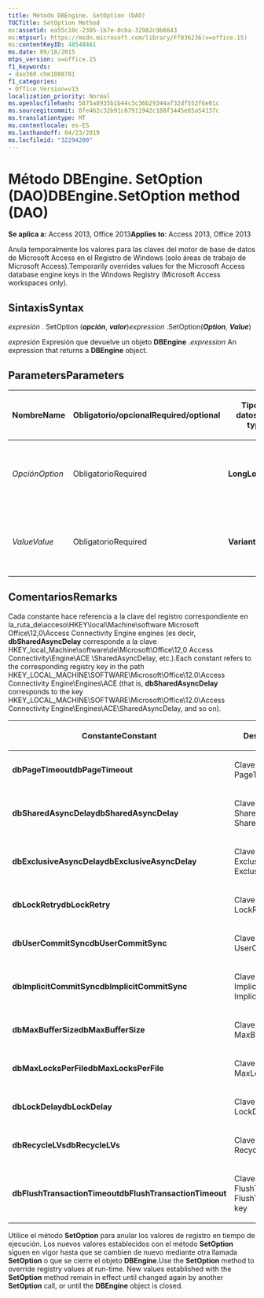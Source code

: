 ```yaml
---
title: Método DBEngine. SetOption (DAO)
TOCTitle: SetOption Method
ms:assetid: ea55c10c-2385-1b7e-0cba-32982c9b6643
ms:mtpsurl: https://msdn.microsoft.com/library/Ff836236(v=office.15)
ms:contentKeyID: 48548461
ms.date: 09/18/2015
mtps_version: v=office.15
f1_keywords:
- dao360.chm1088781
f1_categories:
- Office.Version=v15
localization_priority: Normal
ms.openlocfilehash: 5875a8935b1b44c3c36b29344af32df552f6e01c
ms.sourcegitcommit: 8fe462c32b91c87911942c188f3445e85a54137c
ms.translationtype: MT
ms.contentlocale: es-ES
ms.lasthandoff: 04/23/2019
ms.locfileid: "32294200"
---
```

# <a name="dbenginesetoption-method-dao"></a><span data-ttu-id="97157-102">Método DBEngine. SetOption (DAO)</span><span class="sxs-lookup"><span data-stu-id="97157-102">DBEngine.SetOption method (DAO)</span></span>

<span data-ttu-id="97157-103">**Se aplica a:** Access 2013, Office 2013</span><span class="sxs-lookup"><span data-stu-id="97157-103">**Applies to**: Access 2013, Office 2013</span></span>

<span data-ttu-id="97157-104">Anula temporalmente los valores para las claves del motor de base de datos de Microsoft Access en el Registro de Windows (solo áreas de trabajo de Microsoft Access).</span><span class="sxs-lookup"><span data-stu-id="97157-104">Temporarily overrides values for the Microsoft Access database engine keys in the Windows Registry (Microsoft Access workspaces only).</span></span>

## <a name="syntax"></a><span data-ttu-id="97157-105">Sintaxis</span><span class="sxs-lookup"><span data-stu-id="97157-105">Syntax</span></span>

<span data-ttu-id="97157-106">*expresión* . SetOption (***opción***, ***valor***)</span><span class="sxs-lookup"><span data-stu-id="97157-106">*expression* .SetOption(***Option***, ***Value***)</span></span>

<span data-ttu-id="97157-107">*expresión* Expresión que devuelve un objeto **DBEngine** .</span><span class="sxs-lookup"><span data-stu-id="97157-107">*expression* An expression that returns a **DBEngine** object.</span></span>

## <a name="parameters"></a><span data-ttu-id="97157-108">Parameters</span><span class="sxs-lookup"><span data-stu-id="97157-108">Parameters</span></span>

<table>
<colgroup>
<col style="width: 25%" />
<col style="width: 25%" />
<col style="width: 25%" />
<col style="width: 25%" />
</colgroup>
<thead>
<tr class="header">
<th><p><span data-ttu-id="97157-109">Nombre</span><span class="sxs-lookup"><span data-stu-id="97157-109">Name</span></span></p></th>
<th><p><span data-ttu-id="97157-110">Obligatorio/opcional</span><span class="sxs-lookup"><span data-stu-id="97157-110">Required/optional</span></span></p></th>
<th><p><span data-ttu-id="97157-111">Tipo de datos</span><span class="sxs-lookup"><span data-stu-id="97157-111">Data type</span></span></p></th>
<th><p><span data-ttu-id="97157-112">Descripción</span><span class="sxs-lookup"><span data-stu-id="97157-112">Description</span></span></p></th>
</tr>
</thead>
<tbody>
<tr class="odd">
<td><p><span data-ttu-id="97157-113"><em>Opción</em></span><span class="sxs-lookup"><span data-stu-id="97157-113"><em>Option</em></span></span></p></td>
<td><p><span data-ttu-id="97157-114">Obligatorio</span><span class="sxs-lookup"><span data-stu-id="97157-114">Required</span></span></p></td>
<td><p><span data-ttu-id="97157-115"><strong>Long</strong></span><span class="sxs-lookup"><span data-stu-id="97157-115"><strong>Long</strong></span></span></p></td>
<td><p><span data-ttu-id="97157-116">Constante tal como se describe en Comentarios.</span><span class="sxs-lookup"><span data-stu-id="97157-116">A constant as described in Remarks.</span></span></p></td>
</tr>
<tr class="even">
<td><p><span data-ttu-id="97157-117"><em>Value</em></span><span class="sxs-lookup"><span data-stu-id="97157-117"><em>Value</em></span></span></p></td>
<td><p><span data-ttu-id="97157-118">Obligatorio</span><span class="sxs-lookup"><span data-stu-id="97157-118">Required</span></span></p></td>
<td><p><span data-ttu-id="97157-119"><strong>Variant</strong></span><span class="sxs-lookup"><span data-stu-id="97157-119"><strong>Variant</strong></span></span></p></td>
<td><p><span data-ttu-id="97157-120">Valor en el que se desea establecer Option.</span><span class="sxs-lookup"><span data-stu-id="97157-120">The value that you want to set option to.</span></span></p></td>
</tr>
</tbody>
</table>


## <a name="remarks"></a><span data-ttu-id="97157-121">Comentarios</span><span class="sxs-lookup"><span data-stu-id="97157-121">Remarks</span></span>

<span data-ttu-id="97157-122">Cada constante hace referencia a la clave del registro correspondiente en la\_ruta\_de\\acceso\\HKEY\\local\\Machine\\software Microsoft Office\\12,0\\Access Connectivity Engine engines (es decir, **dbSharedAsyncDelay** corresponde a la clave HKEY\_local\_Machine\\software\\de\\Microsoft\\Office\\12,0 Access Connectivity\\Engine\\ACE \\SharedAsyncDelay, etc.).</span><span class="sxs-lookup"><span data-stu-id="97157-122">Each constant refers to the corresponding registry key in the path HKEY\_LOCAL\_MACHINE\\SOFTWARE\\Microsoft\\Office\\12.0\\Access Connectivity Engine\\Engines\\ACE (that is, **dbSharedAsyncDelay** corresponds to the key HKEY\_LOCAL\_MACHINE\\SOFTWARE\\Microsoft\\Office\\12.0\\Access Connectivity Engine\\Engines\\ACE\\SharedAsyncDelay, and so on).</span></span>

<table>
<colgroup>
<col style="width: 50%" />
<col style="width: 50%" />
</colgroup>
<thead>
<tr class="header">
<th><p><span data-ttu-id="97157-123">Constante</span><span class="sxs-lookup"><span data-stu-id="97157-123">Constant</span></span></p></th>
<th><p><span data-ttu-id="97157-124">Description</span><span class="sxs-lookup"><span data-stu-id="97157-124">Description</span></span></p></th>
</tr>
</thead>
<tbody>
<tr class="odd">
<td><p><span data-ttu-id="97157-125"><strong>dbPageTimeout</strong></span><span class="sxs-lookup"><span data-stu-id="97157-125"><strong>dbPageTimeout</strong></span></span></p></td>
<td><p><span data-ttu-id="97157-126">Clave PageTimeout</span><span class="sxs-lookup"><span data-stu-id="97157-126">The PageTimeout key</span></span></p></td>
</tr>
<tr class="even">
<td><p><span data-ttu-id="97157-127"><strong>dbSharedAsyncDelay</strong></span><span class="sxs-lookup"><span data-stu-id="97157-127"><strong>dbSharedAsyncDelay</strong></span></span></p></td>
<td><p><span data-ttu-id="97157-128">Clave SharedAsyncDelay</span><span class="sxs-lookup"><span data-stu-id="97157-128">The SharedAsyncDelay key</span></span></p></td>
</tr>
<tr class="odd">
<td><p><span data-ttu-id="97157-129"><strong>dbExclusiveAsyncDelay</strong></span><span class="sxs-lookup"><span data-stu-id="97157-129"><strong>dbExclusiveAsyncDelay</strong></span></span></p></td>
<td><p><span data-ttu-id="97157-130">Clave ExclusiveAsyncDelay</span><span class="sxs-lookup"><span data-stu-id="97157-130">The ExclusiveAsyncDelay key</span></span></p></td>
</tr>
<tr class="even">
<td><p><span data-ttu-id="97157-131"><strong>dbLockRetry</strong></span><span class="sxs-lookup"><span data-stu-id="97157-131"><strong>dbLockRetry</strong></span></span></p></td>
<td><p><span data-ttu-id="97157-132">Clave LockRetry</span><span class="sxs-lookup"><span data-stu-id="97157-132">The LockRetry key</span></span></p></td>
</tr>
<tr class="odd">
<td><p><span data-ttu-id="97157-133"><strong>dbUserCommitSync</strong></span><span class="sxs-lookup"><span data-stu-id="97157-133"><strong>dbUserCommitSync</strong></span></span></p></td>
<td><p><span data-ttu-id="97157-134">Clave UserCommitSync</span><span class="sxs-lookup"><span data-stu-id="97157-134">The UserCommitSync key</span></span></p></td>
</tr>
<tr class="even">
<td><p><span data-ttu-id="97157-135"><strong>dbImplicitCommitSync</strong></span><span class="sxs-lookup"><span data-stu-id="97157-135"><strong>dbImplicitCommitSync</strong></span></span></p></td>
<td><p><span data-ttu-id="97157-136">Clave ImplicitCommitSync</span><span class="sxs-lookup"><span data-stu-id="97157-136">The ImplicitCommitSync key</span></span></p></td>
</tr>
<tr class="odd">
<td><p><span data-ttu-id="97157-137"><strong>dbMaxBufferSize</strong></span><span class="sxs-lookup"><span data-stu-id="97157-137"><strong>dbMaxBufferSize</strong></span></span></p></td>
<td><p><span data-ttu-id="97157-138">Clave MaxBufferSize</span><span class="sxs-lookup"><span data-stu-id="97157-138">The MaxBufferSize key</span></span></p></td>
</tr>
<tr class="even">
<td><p><span data-ttu-id="97157-139"><strong>dbMaxLocksPerFile</strong></span><span class="sxs-lookup"><span data-stu-id="97157-139"><strong>dbMaxLocksPerFile</strong></span></span></p></td>
<td><p><span data-ttu-id="97157-140">Clave MaxLocksPerFile</span><span class="sxs-lookup"><span data-stu-id="97157-140">The MaxLocksPerFile key</span></span></p></td>
</tr>
<tr class="odd">
<td><p><span data-ttu-id="97157-141"><strong>dbLockDelay</strong></span><span class="sxs-lookup"><span data-stu-id="97157-141"><strong>dbLockDelay</strong></span></span></p></td>
<td><p><span data-ttu-id="97157-142">Clave LockDelay</span><span class="sxs-lookup"><span data-stu-id="97157-142">The LockDelay key</span></span></p></td>
</tr>
<tr class="even">
<td><p><span data-ttu-id="97157-143"><strong>dbRecycleLVs</strong></span><span class="sxs-lookup"><span data-stu-id="97157-143"><strong>dbRecycleLVs</strong></span></span></p></td>
<td><p><span data-ttu-id="97157-144">Clave RecycleLVs</span><span class="sxs-lookup"><span data-stu-id="97157-144">The RecycleLVs key</span></span></p></td>
</tr>
<tr class="odd">
<td><p><span data-ttu-id="97157-145"><strong>dbFlushTransactionTimeout</strong></span><span class="sxs-lookup"><span data-stu-id="97157-145"><strong>dbFlushTransactionTimeout</strong></span></span></p></td>
<td><p><span data-ttu-id="97157-146">Clave FlushTransactionTimeout</span><span class="sxs-lookup"><span data-stu-id="97157-146">The FlushTransactionTimeout key</span></span></p></td>
</tr>
</tbody>
</table>


<span data-ttu-id="97157-p101">Utilice el método **SetOption** para anular los valores de registro en tiempo de ejecución. Los nuevos valores establecidos con el método **SetOption** siguen en vigor hasta que se cambien de nuevo mediante otra llamada **SetOption** o que se cierre el objeto **DBEngine**.</span><span class="sxs-lookup"><span data-stu-id="97157-p101">Use the **SetOption** method to override registry values at run-time. New values established with the **SetOption** method remain in effect until changed again by another **SetOption** call, or until the **DBEngine** object is closed.</span></span>

